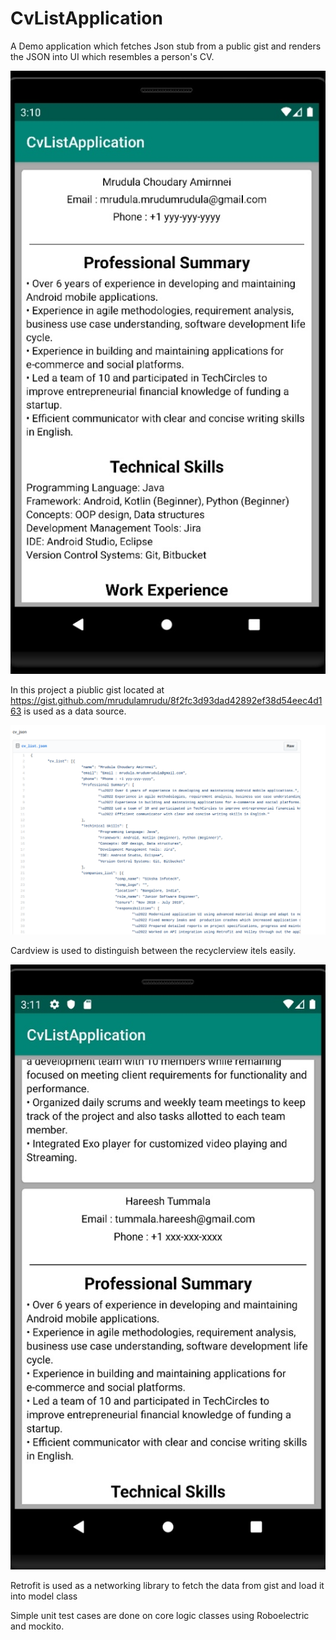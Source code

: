 # CvListApplication

A Demo application which fetches Json stub from a public gist and renders the JSON into UI which resembles a person's CV.

![image](Media/UI.jpg)

In this project a piublic gist located at https://gist.github.com/mrudulamrudu/8f2fc3d93dad42892ef38d54eec4d163 is used as a data source.

![image](Media/gist.png)


 Cardview is used to distinguish between the recyclerview itels easily.
 
 ![image](Media/card.jpg)

 Retrofit is used as a networking library to fetch the data from gist and load it into model class

 Simple unit test cases are done on core logic classes using Roboelectric and mockito.

